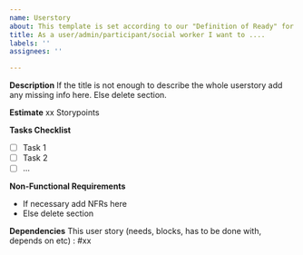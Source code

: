 ```yaml
---
name: Userstory
about: This template is set according to our "Definition of Ready" for userstories
title: As a user/admin/participant/social worker I want to ....
labels: ''
assignees: ''

---
```


**Description**
If the title is not enough to describe the whole userstory add any missing info here. Else delete section.

**Estimate**
xx Storypoints

**Tasks Checklist**
- [ ] Task 1
- [ ] Task 2
- [ ] ...

**Non-Functional Requirements**
- If necessary add NFRs here
- Else delete section

**Dependencies**
This user story (needs, blocks, has to be done with, depends on etc) : #xx
